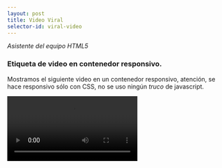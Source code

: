 ```yaml
---
layout: post
title: Video Viral
selector-id: viral-video
---
```


<i>Asistente del equipo HTML5</i>

### Etiqueta de video en contenedor responsivo.

Mostramos el siguiente video en un contenedor responsivo, atención, se hace responsivo sólo con CSS, no se uso ningún _truco_ de javascript.

<video controls>
  <source src="{{site.baseurl}}videos/baby-monkey.mp4" type="video/mp4">
  Your browser does not support the video tag.
</video>

